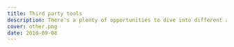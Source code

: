 ```yaml
---
title: Third party tools
description: There's a plenty of opportunities to dive into different aspects of music theory and practice online
cover: other.png
date: 2018-09-08
---
```


<script setup>
import { data } from '#/data/tools.data'
</script>

<ToolsList class="p-4" :data="data" />
